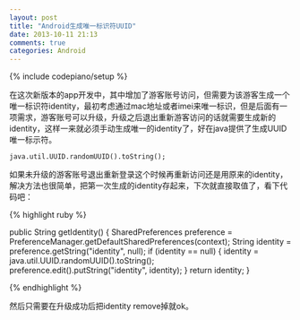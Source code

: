```yaml
---
layout: post
title: "Android生成唯一标识符UUID"
date: 2013-10-11 21:13
comments: true
categories: Android
---
```

{% include codepiano/setup %}

在这次新版本的app开发中，其中增加了游客账号访问，但需要为该游客生成一个唯一标识符identity，最初考虑通过mac地址或者imei来唯一标识，但是后面有一项需求，游客账号可以升级，升级之后退出重新游客访问的话就需要生成新的identity，这样一来就必须手动生成唯一的identity了，好在java提供了生成UUID唯一标示符。

    java.util.UUID.randomUUID().toString();

如果未升级的游客账号退出重新登录这个时候再重新访问还是用原来的identity，解决方法也很简单，把第一次生成的identity存起来，下次就直接取值了，看下代码吧：

{% highlight ruby %}

public String getIdentity() {
    SharedPreferences preference = PreferenceManager.getDefaultSharedPreferences(context);
    String identity = preference.getString("identity", null);
    if (identity == null) {
        identity = java.util.UUID.randomUUID().toString();
        preference.edit().putString("identity", identity);
    }
    return identity;
}

{% endhighlight %}

然后只需要在升级成功后把identity remove掉就ok。